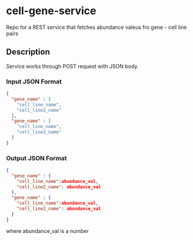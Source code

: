 # cell-gene-service
Repo for a REST service that fetches abundance valeus fro gene - cell line pairs


## Description
Service works through POST request with JSON body.

### Input JSON Format
```json
{
  "gene_name" : [
    "cell_line_name",
    "cell_line2_name"
  ],
  "gene_name" : [
    "cell_line_name",
    "cell_line2_name"
  ]
}
```

### Output JSON Format
```json
{
  "gene_name" : {
    "cell_line_name":abundance_val,
    "cell_line2_name": abundance_val
  },
  "gene_name" : {
    "cell_line_name":abundance_val,
    "cell_line2_name": abundance_val
  }
}
```
where abundance_val is a number
